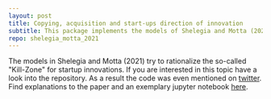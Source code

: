 ```yaml
---
layout: post
title: Copying, acquisition and start-ups direction of innovation
subtitle: This package implements the models of Shelegia and Motta (2021).
repo: shelegia_motta_2021
---
```


The models in Shelegia and Motta (2021) try to rationalize the so-called "Kill-Zone" for startup innovations. If you are interested in this topic have a look into the repository.
As a result the code was even mentioned on [twitter](https://twitter.com/IgorLetina/status/1470103044645953539). Find explanations to the paper and an exemplary jupyter notebook [here](https://manuelbieri.github.io/shelegia_motta_2021/demo.html).
